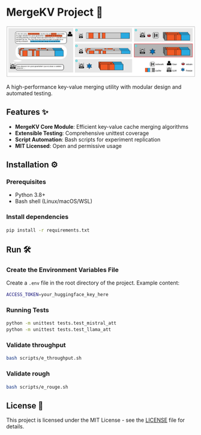 # MergeKV Project 🚀

![](./assets/cache_methods.png) 

A high-performance key-value merging utility with modular design and automated testing.

## Features ✨
- ​**MergeKV Core Module**: Efficient key-value cache merging algorithms
- ​**Extensible Testing**: Comprehensive unittest coverage
- ​**Script Automation**: Bash scripts for experiment replication
- ​**MIT Licensed**: Open and permissive usage

## Installation ⚙️

### Prerequisites
- Python 3.8+
- Bash shell (Linux/macOS/WSL)

### Install dependencies 

```bash
pip install -r requirements.txt
```

## Run 🛠️

### Create the Environment Variables File  
Create a `.env` file in the root directory of the project. Example content:   
```bash
ACCESS_TOKEN=your_huggingface_key_here  
```
### Running Tests

```bash
python -m unittest tests.test_mistral_att
python -m unittest tests.test_llama_att
```

### Validate throughput

```bash
bash scripts/e_throughput.sh
```

### Validate rough

```bash
bash scripts/e_rouge.sh
```
## License 📄
This project is licensed under the MIT License - see the [LICENSE](./LICENSE) file for details.